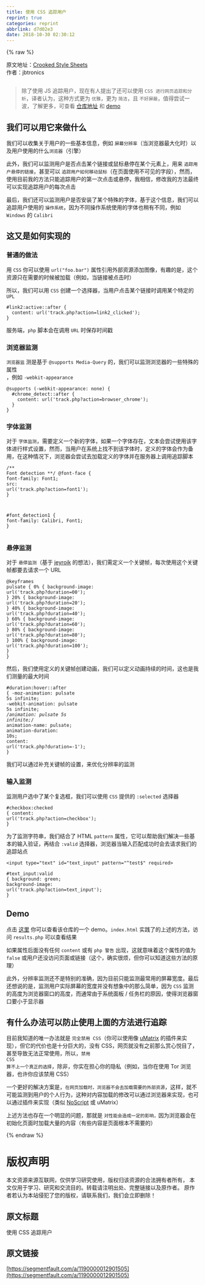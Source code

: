 ```yaml
---
title: 使用 CSS 追踪用户
reprint: true
categories: reprint
abbrlink: d7d02e3
date: 2018-10-30 02:30:12
---
```


{% raw %}
<p>&#x539F;&#x6587;&#x5730;&#x5740;&#xFF1A;<a href="https://github.com/jbtronics/CrookedStyleSheets" rel="nofollow noreferrer" target="_blank">Crooked Style Sheets</a><br>&#x4F5C;&#x8005;&#xFF1A;jbtronics</p><p><span class="img-wrap"><img data-src="/img/bV2iqt?w=2081&amp;h=1251" src="https://static.alili.tech/img/bV2iqt?w=2081&amp;h=1251" alt="" title="" style="cursor:pointer;display:inline"></span></p><blockquote>&#x9664;&#x4E86;&#x4F7F;&#x7528; JS &#x8FFD;&#x8E2A;&#x7528;&#x6237;&#xFF0C;&#x73B0;&#x5728;&#x6709;&#x4EBA;&#x63D0;&#x51FA;&#x4E86;&#x8FD8;&#x53EF;&#x4EE5;&#x4F7F;&#x7528; <code>CSS &#x8FDB;&#x884C;&#x7F51;&#x9875;&#x8FFD;&#x8E2A;&#x548C;&#x5206;&#x6790;</code>&#xFF0C;&#x8BD1;&#x8005;&#x8BA4;&#x4E3A;&#xFF0C;&#x8FD9;&#x79CD;&#x65B9;&#x5F0F;&#x66F4;&#x4E3A; <code>&#x4F18;&#x96C5;</code>&#xFF0C;&#x66F4;&#x4E3A; <code>&#x7B80;&#x6D01;</code>&#xFF0C;&#x4E14; <code>&#x4E0D;&#x597D;&#x5C4F;&#x853D;</code>&#xFF0C;&#x503C;&#x5F97;&#x5C1D;&#x8BD5;&#x4E00;&#x6CE2;&#xFF0C;&#x4E86;&#x89E3;&#x66F4;&#x591A;&#xFF0C;&#x53EF;&#x67E5;&#x770B; <a href="https://github.com/jbtronics/CrookedStyleSheets" rel="nofollow noreferrer" target="_blank">&#x4ED3;&#x5E93;&#x5730;&#x5740;</a> &#x548C; <a href="http://crookedss.bplaced.net/" rel="nofollow noreferrer" target="_blank">demo</a></blockquote><h2 id="articleHeader0">&#x6211;&#x4EEC;&#x53EF;&#x4EE5;&#x7528;&#x5B83;&#x6765;&#x505A;&#x4EC0;&#x4E48;</h2><p>&#x6211;&#x4EEC;&#x53EF;&#x4EE5;&#x6536;&#x96C6;&#x5173;&#x4E8E;&#x7528;&#x6237;&#x7684;&#x4E00;&#x4E9B;&#x57FA;&#x672C;&#x4FE1;&#x606F;&#xFF0C;&#x4F8B;&#x5982; <code>&#x5C4F;&#x5E55;&#x5206;&#x8FA8;&#x7387;</code>&#xFF08;&#x5F53;&#x6D4F;&#x89C8;&#x5668;&#x6700;&#x5927;&#x5316;&#x65F6;&#xFF09;&#x4EE5;&#x53CA;&#x7528;&#x6237;&#x4F7F;&#x7528;&#x7684;&#x4EC0;&#x4E48;<code>&#x6D4F;&#x89C8;&#x5668;</code>&#xFF08;&#x5F15;&#x64CE;&#xFF09;</p><p>&#x6B64;&#x5916;&#xFF0C;&#x6211;&#x4EEC;&#x53EF;&#x4EE5;&#x76D1;&#x6D4B;&#x7528;&#x6237;&#x662F;&#x5426;&#x70B9;&#x51FB;&#x67D0;&#x4E2A;&#x94FE;&#x63A5;&#x6216;&#x9F20;&#x6807;&#x60AC;&#x505C;&#x5728;&#x67D0;&#x4E2A;&#x5143;&#x7D20;&#x4E0A;&#xFF0C;&#x7528;&#x6765; <code>&#x8FFD;&#x8E2A;&#x7528;&#x6237;&#x60AC;&#x505C;&#x7684;&#x94FE;&#x63A5;</code>&#xFF0C;&#x751A;&#x81F3;&#x53EF;&#x4EE5; <code>&#x8FFD;&#x8E2A;&#x7528;&#x6237;&#x5982;&#x4F55;&#x79FB;&#x52A8;&#x9F20;&#x6807;</code>&#xFF08;&#x5728;&#x9875;&#x9762;&#x4F7F;&#x7528;&#x4E0D;&#x53EF;&#x89C1;&#x7684;&#x5B57;&#x6BB5;&#xFF09;&#xFF0C;&#x7136;&#x800C;&#xFF0C;&#x4F7F;&#x7528;&#x76EE;&#x524D;&#x6211;&#x7684;&#x65B9;&#x6CD5;&#x53EA;&#x80FD;&#x8FFD;&#x8E2A;&#x7528;&#x6237;&#x7684;&#x7B2C;&#x4E00;&#x6B21;&#x70B9;&#x51FB;&#x6216;&#x60AC;&#x505C;&#xFF0C;&#x6211;&#x76F8;&#x4FE1;&#xFF0C;&#x4FEE;&#x6539;&#x6211;&#x7684;&#x65B9;&#x6CD5;&#x6700;&#x7EC8;&#x53EF;&#x4EE5;&#x5B9E;&#x73B0;&#x8FFD;&#x8E2A;&#x7528;&#x6237;&#x7684;&#x6BCF;&#x6B21;&#x70B9;&#x51FB;</p><p>&#x6700;&#x540E;&#xFF0C;&#x6211;&#x4EEC;&#x8FD8;&#x53EF;&#x4EE5;&#x76D1;&#x6D4B;&#x7528;&#x6237;&#x662F;&#x5426;&#x5B89;&#x88C5;&#x4E86;&#x67D0;&#x4E2A;&#x7279;&#x6B8A;&#x7684;&#x5B57;&#x4F53;&#xFF0C;&#x57FA;&#x4E8E;&#x8FD9;&#x4E2A;&#x4FE1;&#x606F;&#xFF0C;&#x6211;&#x4EEC;&#x53EF;&#x4EE5;&#x8FFD;&#x8E2A;&#x7528;&#x6237;&#x4F7F;&#x7528;&#x7684; <code>&#x64CD;&#x4F5C;&#x7CFB;&#x7EDF;</code>&#xFF0C;&#x56E0;&#x4E3A;&#x4E0D;&#x540C;&#x64CD;&#x4F5C;&#x7CFB;&#x7EDF;&#x4F7F;&#x7528;&#x7684;&#x5B57;&#x4F53;&#x4E5F;&#x7A0D;&#x6709;&#x4E0D;&#x540C;&#xFF0C;&#x4F8B;&#x5982; <code>Windows</code> &#x7684; <code>Calibri</code></p><h2 id="articleHeader1">&#x8FD9;&#x53C8;&#x662F;&#x5982;&#x4F55;&#x5B9E;&#x73B0;&#x7684;</h2><h3 id="articleHeader2">&#x666E;&#x901A;&#x7684;&#x505A;&#x6CD5;</h3><p>&#x7528; <code>CSS</code> &#x4F60;&#x53EF;&#x4EE5;&#x4F7F;&#x7528; <code>url(&quot;foo.bar&quot;)</code> &#x5C5E;&#x6027;&#x5F15;&#x7528;&#x5916;&#x90E8;&#x8D44;&#x6E90;&#x6DFB;&#x52A0;&#x56FE;&#x50CF;&#xFF0C;&#x6709;&#x8DA3;&#x7684;&#x662F;&#xFF0C;&#x8FD9;&#x4E2A;&#x8D44;&#x6E90;&#x53EA;&#x5728;&#x9700;&#x8981;&#x7684;&#x65F6;&#x5019;&#x88AB;&#x52A0;&#x8F7D;&#xFF08;&#x4F8B;&#x5982;&#xFF0C;&#x5F53;&#x94FE;&#x63A5;&#x88AB;&#x70B9;&#x51FB;&#x65F6;&#xFF09;</p><p>&#x6240;&#x4EE5;&#xFF0C;&#x6211;&#x4EEC;&#x53EF;&#x4EE5;&#x7528; <code>CSS</code> &#x521B;&#x5EFA;&#x4E00;&#x4E2A;&#x9009;&#x62E9;&#x5668;&#xFF0C;&#x5F53;&#x7528;&#x6237;&#x70B9;&#x51FB;&#x67D0;&#x4E2A;&#x94FE;&#x63A5;&#x65F6;&#x8C03;&#x7528;&#x67D0;&#x4E2A;&#x7279;&#x5B9A;&#x7684; <code>UPL</code></p><div class="widget-codetool" style="display:none"><div class="widget-codetool--inner"><span class="selectCode code-tool" data-toggle="tooltip" data-placement="top" title="" data-original-title="&#x5168;&#x9009;"></span> <span type="button" class="copyCode code-tool" data-toggle="tooltip" data-placement="top" data-clipboard-text="#link2:active::after {
  content: url(&apos;track.php?action=link2_clicked&apos;);
}" title="" data-original-title="&#x590D;&#x5236;"></span> <span type="button" class="saveToNote code-tool" data-toggle="tooltip" data-placement="top" title="" data-original-title="&#x653E;&#x8FDB;&#x7B14;&#x8BB0;"></span></div></div><pre class="css hljs"><code class="css"><span class="hljs-selector-id">#link2</span><span class="hljs-selector-pseudo">:active</span><span class="hljs-selector-pseudo">::after</span> {
  <span class="hljs-attribute">content</span>: <span class="hljs-built_in">url</span>(<span class="hljs-string">&apos;track.php?action=link2_clicked&apos;</span>);
}</code></pre><p>&#x670D;&#x52A1;&#x7AEF;&#xFF0C;<code>php</code> &#x811A;&#x672C;&#x4F1A;&#x5728;&#x8C03;&#x7528; <code>URL</code> &#x65F6;&#x4FDD;&#x5B58;&#x65F6;&#x95F4;&#x6233;</p><h3 id="articleHeader3">&#x6D4F;&#x89C8;&#x5668;&#x76D1;&#x6D4B;</h3><p><code>&#x6D4F;&#x89C8;&#x5668;&#x76D1;</code> &#x6D4B;&#x662F;&#x57FA;&#x4E8E; <code>@supports Media-Query</code> &#x7684;&#xFF0C;&#x6211;&#x4EEC;&#x53EF;&#x4EE5;&#x76D1;&#x6D4B;&#x6D4F;&#x89C8;&#x5668;&#x7684;&#x4E00;&#x4E9B;&#x7279;&#x6B8A;&#x7684;&#x5C5E;&#x6027;<br>&#xFF0C;&#x4F8B;&#x5982; <code>-webkit-appearance</code></p><div class="widget-codetool" style="display:none"><div class="widget-codetool--inner"><span class="selectCode code-tool" data-toggle="tooltip" data-placement="top" title="" data-original-title="&#x5168;&#x9009;"></span> <span type="button" class="copyCode code-tool" data-toggle="tooltip" data-placement="top" data-clipboard-text="@supports (-webkit-appearance: none) {
  #chrome_detect::after {
    content: url(&apos;track.php?action=browser_chrome&apos;);
  }
}" title="" data-original-title="&#x590D;&#x5236;"></span> <span type="button" class="saveToNote code-tool" data-toggle="tooltip" data-placement="top" title="" data-original-title="&#x653E;&#x8FDB;&#x7B14;&#x8BB0;"></span></div></div><pre class="css hljs"><code class="css">@<span class="hljs-keyword">supports</span> (-webkit-appearance: none) {
  <span class="hljs-selector-id">#chrome_detect</span><span class="hljs-selector-pseudo">::after</span> {
    <span class="hljs-attribute">content</span>: <span class="hljs-built_in">url</span>(<span class="hljs-string">&apos;track.php?action=browser_chrome&apos;</span>);
  }
}</code></pre><h3 id="articleHeader4">&#x5B57;&#x4F53;&#x76D1;&#x6D4B;</h3><p>&#x5BF9;&#x4E8E; <code>&#x5B57;&#x4F53;&#x76D1;&#x6D4B;</code>&#xFF0C;&#x9700;&#x8981;&#x5B9A;&#x4E49;&#x4E00;&#x4E2A;&#x65B0;&#x7684;&#x5B57;&#x4F53;&#xFF0C;&#x5982;&#x679C;&#x4E00;&#x4E2A;&#x5B57;&#x4F53;&#x5B58;&#x5728;&#xFF0C;&#x6587;&#x672C;&#x4F1A;&#x5C1D;&#x8BD5;&#x4F7F;&#x7528;&#x8BE5;&#x5B57;&#x4F53;&#x8FDB;&#x884C;&#x6837;&#x5F0F;&#x8BBE;&#x7F6E;&#xFF0C;&#x7136;&#x800C;&#xFF0C;&#x5F53;&#x7528;&#x6237;&#x5728;&#x7CFB;&#x7EDF;&#x4E0A;&#x627E;&#x4E0D;&#x5230;&#x8BE5;&#x5B57;&#x4F53;&#x65F6;&#xFF0C;&#x5B9A;&#x4E49;&#x7684;&#x5B57;&#x4F53;&#x4F1A;&#x4F5C;&#x4E3A;&#x5907;&#x7528;&#xFF0C;&#x5728;&#x8FD9;&#x79CD;&#x60C5;&#x51B5;&#x4E0B;&#xFF0C;&#x6D4F;&#x89C8;&#x5668;&#x4F1A;&#x5C1D;&#x8BD5;&#x53BB;&#x52A0;&#x8F7D;&#x5B9A;&#x4E49;&#x7684;&#x5B57;&#x4F53;&#x5E76;&#x5728;&#x670D;&#x52A1;&#x5668;&#x4E0A;&#x8C03;&#x7528;&#x8FFD;&#x8E2A;&#x811A;&#x672C;</p><div class="widget-codetool" style="display:none"><div class="widget-codetool--inner"><span class="selectCode code-tool" data-toggle="tooltip" data-placement="top" title="" data-original-title="&#x5168;&#x9009;"></span> <span type="button" class="copyCode code-tool" data-toggle="tooltip" data-placement="top" data-clipboard-text="/** Font detection **/
@font-face {
  font-family: Font1;
  src: url(&apos;track.php?action=font1&apos;);
}

#font_detection1 {
  font-family: Calibri, Font1;
}" title="" data-original-title="&#x590D;&#x5236;"></span> <span type="button" class="saveToNote code-tool" data-toggle="tooltip" data-placement="top" title="" data-original-title="&#x653E;&#x8FDB;&#x7B14;&#x8BB0;"></span></div></div><pre class="css hljs"><code class="css"><span class="hljs-comment">/** Font detection **/</span>
@<span class="hljs-keyword">font-face</span> {
  <span class="hljs-attribute">font-family</span>: Font1;
  <span class="hljs-attribute">src</span>: <span class="hljs-built_in">url</span>(<span class="hljs-string">&apos;track.php?action=font1&apos;</span>);
}

<span class="hljs-selector-id">#font_detection1</span> {
  <span class="hljs-attribute">font-family</span>: Calibri, Font1;
}</code></pre><h3 id="articleHeader5">&#x60AC;&#x505C;&#x76D1;&#x6D4B;</h3><p>&#x5BF9;&#x4E8E; <code>&#x60AC;&#x505C;&#x76D1;&#x6D4B;</code>&#xFF08;&#x57FA;&#x4E8E; <a href="https://github.com/jeyroik" rel="nofollow noreferrer" target="_blank">jeyroik</a> &#x7684;&#x60F3;&#x6CD5;&#xFF09;&#xFF0C;&#x6211;&#x4EEC;&#x9700;&#x5B9A;&#x4E49;&#x4E00;&#x4E2A;&#x5173;&#x952E;&#x5E27;&#xFF0C;&#x6BCF;&#x6B21;&#x4F7F;&#x7528;&#x8FD9;&#x4E2A;&#x5173;&#x952E;&#x5E27;&#x90FD;&#x8981;&#x53BB;&#x8BF7;&#x6C42;&#x4E00;&#x4E2A; URL</p><div class="widget-codetool" style="display:none"><div class="widget-codetool--inner"><span class="selectCode code-tool" data-toggle="tooltip" data-placement="top" title="" data-original-title="&#x5168;&#x9009;"></span> <span type="button" class="copyCode code-tool" data-toggle="tooltip" data-placement="top" data-clipboard-text="@keyframes pulsate {
  0% {
    background-image: url(&apos;track.php?duration=00&apos;);
  }
  20% {
    background-image: url(&apos;track.php?duration=20&apos;);
  }
  40% {
    background-image: url(&apos;track.php?duration=40&apos;);
  }
  60% {
    background-image: url(&apos;track.php?duration=60&apos;);
  }
  80% {
    background-image: url(&apos;track.php?duration=80&apos;);
  }
  100% {
    background-image: url(&apos;track.php?duration=100&apos;);
  }
}" title="" data-original-title="&#x590D;&#x5236;"></span> <span type="button" class="saveToNote code-tool" data-toggle="tooltip" data-placement="top" title="" data-original-title="&#x653E;&#x8FDB;&#x7B14;&#x8BB0;"></span></div></div><pre class="css hljs"><code class="css">@<span class="hljs-keyword">keyframes</span> pulsate {
  0% {
    <span class="hljs-attribute">background-image</span>: <span class="hljs-built_in">url</span>(<span class="hljs-string">&apos;track.php?duration=00&apos;</span>);
  }
  20% {
    <span class="hljs-attribute">background-image</span>: <span class="hljs-built_in">url</span>(<span class="hljs-string">&apos;track.php?duration=20&apos;</span>);
  }
  40% {
    <span class="hljs-attribute">background-image</span>: <span class="hljs-built_in">url</span>(<span class="hljs-string">&apos;track.php?duration=40&apos;</span>);
  }
  60% {
    <span class="hljs-attribute">background-image</span>: <span class="hljs-built_in">url</span>(<span class="hljs-string">&apos;track.php?duration=60&apos;</span>);
  }
  80% {
    <span class="hljs-attribute">background-image</span>: <span class="hljs-built_in">url</span>(<span class="hljs-string">&apos;track.php?duration=80&apos;</span>);
  }
  100% {
    <span class="hljs-attribute">background-image</span>: <span class="hljs-built_in">url</span>(<span class="hljs-string">&apos;track.php?duration=100&apos;</span>);
  }
}</code></pre><p>&#x7136;&#x540E;&#xFF0C;&#x6211;&#x4EEC;&#x4F7F;&#x7528;&#x5B9A;&#x4E49;&#x7684;&#x5173;&#x952E;&#x5E27;&#x521B;&#x5EFA;&#x52A8;&#x753B;&#xFF0C;&#x6211;&#x4EEC;&#x53EF;&#x4EE5;&#x5B9A;&#x4E49;&#x52A8;&#x753B;&#x6301;&#x7EED;&#x7684;&#x65F6;&#x95F4;&#xFF0C;&#x8FD9;&#x4E5F;&#x662F;&#x6211;&#x4EEC;&#x6D4B;&#x91CF;&#x7684;&#x6700;&#x5927;&#x65F6;&#x95F4;</p><div class="widget-codetool" style="display:none"><div class="widget-codetool--inner"><span class="selectCode code-tool" data-toggle="tooltip" data-placement="top" title="" data-original-title="&#x5168;&#x9009;"></span> <span type="button" class="copyCode code-tool" data-toggle="tooltip" data-placement="top" data-clipboard-text="#duration:hover::after {
  -moz-animation: pulsate 5s infinite;
  -webkit-animation: pulsate 5s infinite;
  /*animation: pulsate 5s infinite;*/
  animation-name: pulsate;
  animation-duration: 10s;
  content: url(&apos;track.php?duration=-1&apos;);
}" title="" data-original-title="&#x590D;&#x5236;"></span> <span type="button" class="saveToNote code-tool" data-toggle="tooltip" data-placement="top" title="" data-original-title="&#x653E;&#x8FDB;&#x7B14;&#x8BB0;"></span></div></div><pre class="css hljs"><code class="css"><span class="hljs-selector-id">#duration</span><span class="hljs-selector-pseudo">:hover</span><span class="hljs-selector-pseudo">::after</span> {
  <span class="hljs-attribute">-moz-animation</span>: pulsate <span class="hljs-number">5s</span> infinite;
  <span class="hljs-attribute">-webkit-animation</span>: pulsate <span class="hljs-number">5s</span> infinite;
  <span class="hljs-comment">/*animation: pulsate 5s infinite;*/</span>
  <span class="hljs-attribute">animation-name</span>: pulsate;
  <span class="hljs-attribute">animation-duration</span>: <span class="hljs-number">10s</span>;
  <span class="hljs-attribute">content</span>: <span class="hljs-built_in">url</span>(<span class="hljs-string">&apos;track.php?duration=-1&apos;</span>);
}</code></pre><p>&#x6211;&#x4EEC;&#x53EF;&#x4EE5;&#x901A;&#x8FC7;&#x8865;&#x5145;&#x5173;&#x952E;&#x5E27;&#x7684;&#x8BBE;&#x7F6E;&#xFF0C;&#x6765;&#x4F18;&#x5316;&#x5206;&#x8FA8;&#x7387;&#x7684;&#x76D1;&#x6D4B;</p><h3 id="articleHeader6">&#x8F93;&#x5165;&#x76D1;&#x6D4B;</h3><p>&#x76D1;&#x6D4B;&#x7528;&#x6237;&#x9009;&#x4E2D;&#x4E86;&#x67D0;&#x4E2A;&#x590D;&#x9009;&#x6846;&#xFF0C;&#x6211;&#x4EEC;&#x53EF;&#x4EE5;&#x4F7F;&#x7528; <code>CSS</code> &#x63D0;&#x4F9B;&#x7684; <code>:selected</code> &#x9009;&#x62E9;&#x5668;</p><div class="widget-codetool" style="display:none"><div class="widget-codetool--inner"><span class="selectCode code-tool" data-toggle="tooltip" data-placement="top" title="" data-original-title="&#x5168;&#x9009;"></span> <span type="button" class="copyCode code-tool" data-toggle="tooltip" data-placement="top" data-clipboard-text="#checkbox:checked {
  content: url(&apos;track.php?action=checkbox&apos;);
}" title="" data-original-title="&#x590D;&#x5236;"></span> <span type="button" class="saveToNote code-tool" data-toggle="tooltip" data-placement="top" title="" data-original-title="&#x653E;&#x8FDB;&#x7B14;&#x8BB0;"></span></div></div><pre class="css hljs"><code class="css"><span class="hljs-selector-id">#checkbox</span><span class="hljs-selector-pseudo">:checked</span> {
  <span class="hljs-attribute">content</span>: <span class="hljs-built_in">url</span>(<span class="hljs-string">&apos;track.php?action=checkbox&apos;</span>);
}</code></pre><p>&#x4E3A;&#x4E86;&#x76D1;&#x6D4B;&#x5B57;&#x7B26;&#x4E32;&#xFF0C;&#x6211;&#x4EEC;&#x7ED3;&#x5408;&#x4E86; HTML <code>pattern</code> &#x5C5E;&#x6027;&#xFF0C;&#x5B83;&#x53EF;&#x4EE5;&#x5E2E;&#x52A9;&#x6211;&#x4EEC;&#x89E3;&#x51B3;&#x4E00;&#x4E9B;&#x57FA;&#x672C;&#x7684;&#x8F93;&#x5165;&#x9A8C;&#x8BC1;&#xFF0C;&#x518D;&#x7ED3;&#x5408; <code>:valid</code> &#x9009;&#x62E9;&#x5668;&#xFF0C;&#x6D4F;&#x89C8;&#x5668;&#x5F53;&#x8F93;&#x5165;&#x5339;&#x914D;&#x6210;&#x529F;&#x65F6;&#x4F1A;&#x53BB;&#x8BF7;&#x6C42;&#x6211;&#x4EEC;&#x7684;&#x8FFD;&#x8E2A;&#x7AD9;&#x70B9;</p><div class="widget-codetool" style="display:none"><div class="widget-codetool--inner"><span class="selectCode code-tool" data-toggle="tooltip" data-placement="top" title="" data-original-title="&#x5168;&#x9009;"></span> <span type="button" class="copyCode code-tool" data-toggle="tooltip" data-placement="top" data-clipboard-text="&lt;input type=&quot;text&quot; id=&quot;text_input&quot; pattern=&quot;^test$&quot; required&gt;" title="" data-original-title="&#x590D;&#x5236;"></span> <span type="button" class="saveToNote code-tool" data-toggle="tooltip" data-placement="top" title="" data-original-title="&#x653E;&#x8FDB;&#x7B14;&#x8BB0;"></span></div></div><pre class="xml hljs"><code class="html" style="word-break:break-word;white-space:initial"><span class="hljs-tag">&lt;<span class="hljs-name">input</span> <span class="hljs-attr">type</span>=<span class="hljs-string">&quot;text&quot;</span> <span class="hljs-attr">id</span>=<span class="hljs-string">&quot;text_input&quot;</span> <span class="hljs-attr">pattern</span>=<span class="hljs-string">&quot;^test$&quot;</span> <span class="hljs-attr">required</span>&gt;</span></code></pre><div class="widget-codetool" style="display:none"><div class="widget-codetool--inner"><span class="selectCode code-tool" data-toggle="tooltip" data-placement="top" title="" data-original-title="&#x5168;&#x9009;"></span> <span type="button" class="copyCode code-tool" data-toggle="tooltip" data-placement="top" data-clipboard-text="#text_input:valid {
  background: green;
  background-image: url(&apos;track.php?action=text_input&apos;);
}" title="" data-original-title="&#x590D;&#x5236;"></span> <span type="button" class="saveToNote code-tool" data-toggle="tooltip" data-placement="top" title="" data-original-title="&#x653E;&#x8FDB;&#x7B14;&#x8BB0;"></span></div></div><pre class="css hljs"><code class="css"><span class="hljs-selector-id">#text_input</span><span class="hljs-selector-pseudo">:valid</span> {
  <span class="hljs-attribute">background</span>: green;
  <span class="hljs-attribute">background-image</span>: <span class="hljs-built_in">url</span>(<span class="hljs-string">&apos;track.php?action=text_input&apos;</span>);
}</code></pre><h2 id="articleHeader7">Demo</h2><p>&#x70B9;&#x51FB; <a href="http://crookedss.bplaced.net/" rel="nofollow noreferrer" target="_blank">&#x8FD9;&#x91CC;</a> &#x4F60;&#x53EF;&#x4EE5;&#x67E5;&#x770B;&#x8BE5;&#x4ED3;&#x5E93;&#x7684;&#x4E00;&#x4E2A; demo&#x3002;<code>index.html</code> &#x5B9E;&#x8DF5;&#x4E86;&#x7684;&#x4E0A;&#x8FF0;&#x7684;&#x65B9;&#x6CD5;&#xFF0C;&#x8BBF;&#x95EE; <code>results.php</code> &#x53EF;&#x4EE5;&#x67E5;&#x770B;&#x7ED3;&#x679C;</p><p>&#x5982;&#x679C;&#x5C5E;&#x6027;&#x540E;&#x9762;&#x6CA1;&#x6709;&#x4EFB;&#x4F55; <code>content</code> &#x6216;&#x6709; <code>php &#x8B66;&#x544A;</code> &#x51FA;&#x73B0;&#xFF0C;&#x8FD9;&#x5C31;&#x610F;&#x5473;&#x7740;&#x8FD9;&#x4E2A;&#x5C5E;&#x6027;&#x7684;&#x503C;&#x4E3A; <code>false</code> &#x6216;&#x7528;&#x6237;&#x8FD8;&#x6CA1;&#x8BBF;&#x95EE;&#x9875;&#x9762;&#x6216;&#x94FE;&#x63A5;&#xFF08;&#x8FD9;&#x4E2A;&#xFF0C;&#x786E;&#x5B9E;&#x5F88;&#x70E6;&#xFF0C;&#x4F46;&#x4F60;&#x53EF;&#x4EE5;&#x77E5;&#x9053;&#x8FD9;&#x4E9B;&#x65B9;&#x6CD5;&#x7684;&#x539F;&#x7406;&#xFF09;</p><p>&#x6B64;&#x5916;&#xFF0C;&#x5206;&#x8FA8;&#x7387;&#x76D1;&#x6D4B;&#x8FD8;&#x4E0D;&#x662F;&#x7279;&#x522B;&#x7684;&#x51C6;&#x786E;&#xFF0C;&#x56E0;&#x4E3A;&#x76EE;&#x524D;&#x53EA;&#x80FD;&#x76D1;&#x6D4B;&#x6700;&#x5E38;&#x7528;&#x7684;&#x5C4F;&#x5E55;&#x5BBD;&#x5EA6;&#x3002;&#x6700;&#x540E;&#x8FD8;&#x60F3;&#x8BF4;&#x7684;&#x662F;&#xFF0C;&#x76D1;&#x6D4B;&#x7528;&#x6237;&#x5B9E;&#x9645;&#x5C4F;&#x5E55;&#x7684;&#x5BBD;&#x5EA6;&#x5E76;&#x6CA1;&#x6709;&#x60F3;&#x8C61;&#x4E2D;&#x7684;&#x90A3;&#x4E48;&#x7B80;&#x5355;&#xFF0C;&#x56E0;&#x4E3A; <code>CSS</code> &#x76D1;&#x6D4B;&#x7684;&#x9AD8;&#x5EA6;&#x4E3A;&#x6D4F;&#x89C8;&#x5668;&#x7A97;&#x53E3;&#x7684;&#x9AD8;&#x5EA6;&#xFF0C;&#x800C;&#x901A;&#x5E38;&#x7531;&#x4E8E;&#x7CFB;&#x7EDF;&#x9762;&#x677F; / &#x4EFB;&#x52A1;&#x680F;&#x7684;&#x539F;&#x56E0;&#xFF0C;&#x4F7F;&#x5F97;&#x6D4F;&#x89C8;&#x5668;&#x7A97;&#x53E3;&#x8981;&#x5C0F;&#x4E8E;&#x663E;&#x793A;&#x5668;</p><h2 id="articleHeader8">&#x6709;&#x4EC0;&#x4E48;&#x529E;&#x6CD5;&#x53EF;&#x4EE5;&#x9632;&#x6B62;&#x4F7F;&#x7528;&#x4E0A;&#x9762;&#x7684;&#x65B9;&#x6CD5;&#x8FDB;&#x884C;&#x8FFD;&#x8E2A;</h2><p>&#x76EE;&#x524D;&#x6211;&#x77E5;&#x9053;&#x7684;&#x552F;&#x4E00;&#x529E;&#x6CD5;&#x5C31;&#x662F; <code>&#x5B8C;&#x5168;&#x7981;&#x7528; CSS</code>&#xFF08;&#x4F60;&#x53EF;&#x4EE5;&#x4F7F;&#x7528;&#x50CF; <a href="https://github.com/gorhill/uMatrix" rel="nofollow noreferrer" target="_blank">uMatrix</a> &#x7684;&#x63D2;&#x4EF6;&#x6765;&#x5B9E;&#x73B0;&#xFF09;&#xFF0C;&#x4F46;&#x5B83;&#x7684;&#x4EE3;&#x4EF7;&#x4E5F;&#x662F;&#x5341;&#x5206;&#x5DE8;&#x5927;&#x7684;&#xFF0C;&#x6CA1;&#x6709; CSS&#xFF0C;&#x7F51;&#x9875;&#x5C31;&#x6CA1;&#x6709;&#x4E4B;&#x524D;&#x90A3;&#x4E48;&#x8D4F;&#x5FC3;&#x60A6;&#x76EE;&#x4E86;&#xFF0C;&#x751A;&#x81F3;&#x5BFC;&#x81F4;&#x65E0;&#x6CD5;&#x6B63;&#x5E38;&#x4F7F;&#x7528;&#xFF0C;&#x6240;&#x4EE5;&#xFF0C;<code>&#x7981;&#x7528; CSS &#x7B97;&#x4E0D;&#x4E0A;&#x4E00;&#x4E2A;&#x771F;&#x6B63;&#x7684;&#x9009;&#x62E9;</code>&#xFF0C;&#x9664;&#x975E;&#xFF0C;&#x4F60;&#x5B9E;&#x5728;&#x62C5;&#x5FC3;&#x4F60;&#x7684;&#x9690;&#x79C1;&#xFF08;&#x4F8B;&#x5982;&#xFF0C;&#x5F53;&#x4F60;&#x5728;&#x4F7F;&#x7528; Tor &#x6D4F;&#x89C8;&#x5668;&#xFF0C;&#x4E5F;&#x8BB8;&#x4F60;&#x5E94;&#x8BE5;&#x7981;&#x7528; CSS&#xFF09;</p><p>&#x4E00;&#x4E2A;&#x66F4;&#x597D;&#x7684;&#x89E3;&#x51B3;&#x65B9;&#x6848;&#x662F;&#xFF0C;<code>&#x5728;&#x7F51;&#x9875;&#x52A0;&#x8F7D;&#x65F6;&#xFF0C;&#x6D4F;&#x89C8;&#x5668;&#x4E0D;&#x4F1A;&#x53BB;&#x52A0;&#x8F7D;&#x9700;&#x8981;&#x7684;&#x5916;&#x90E8;&#x8D44;&#x6E90;</code>&#xFF0C;&#x8FD9;&#x6837;&#xFF0C;&#x5C31;&#x4E0D;&#x53EF;&#x80FD;&#x76D1;&#x6D4B;&#x5230;&#x7528;&#x6237;&#x7684;&#x4E2A;&#x4EBA;&#x884C;&#x4E3A;&#xFF0C;&#x8FD9;&#x79CD;&#x5BF9;&#x5185;&#x5BB9;&#x52A0;&#x8F7D;&#x7684;&#x4FEE;&#x6539;&#x53EF;&#x4EE5;&#x901A;&#x8FC7;&#x6D4F;&#x89C8;&#x5668;&#x6765;&#x5B9E;&#x73B0;&#xFF0C;&#x4E5F;&#x53EF;&#x4EE5;&#x901A;&#x8FC7;&#x63D2;&#x4EF6;&#x6765;&#x5B9E;&#x73B0;&#xFF08;&#x7C7B;&#x4F3C; <a href="https://noscript.net/" rel="nofollow noreferrer" target="_blank">NoScript</a> &#x6216; uMatrix&#xFF09;</p><p>&#x4E0A;&#x8FF0;&#x65B9;&#x6CD5;&#x4E5F;&#x5B58;&#x5728;&#x4E00;&#x4E2A;&#x660E;&#x663E;&#x7684;&#x95EE;&#x9898;&#xFF0C;&#x90A3;&#x5C31;&#x662F; <code>&#x5BF9;&#x6027;&#x80FD;&#x4F1A;&#x9020;&#x6210;&#x4E00;&#x5B9A;&#x7684;&#x5F71;&#x54CD;&#xFF0C;</code>&#x56E0;&#x4E3A;&#x6D4F;&#x89C8;&#x5668;&#x4F1A;&#x5728;&#x521D;&#x59CB;&#x5316;&#x9875;&#x9762;&#x65F6;&#x52A0;&#x8F7D;&#x5927;&#x91CF;&#x7684;&#x5185;&#x5BB9;&#xFF08;&#x6709;&#x4E9B;&#x5185;&#x5BB9;&#x662F;&#x9875;&#x9762;&#x6839;&#x672C;&#x4E0D;&#x9700;&#x8981;&#x7684;&#xFF09;</p>
{% endraw %}

# 版权声明
本文资源来源互联网，仅供学习研究使用，版权归该资源的合法拥有者所有，
本文仅用于学习、研究和交流目的。转载请注明出处、完整链接以及原作者。
原作者若认为本站侵犯了您的版权，请联系我们，我们会立即删除！

## 原文标题
使用 CSS 追踪用户

## 原文链接
[https://segmentfault.com/a/1190000012901505](https://segmentfault.com/a/1190000012901505)

